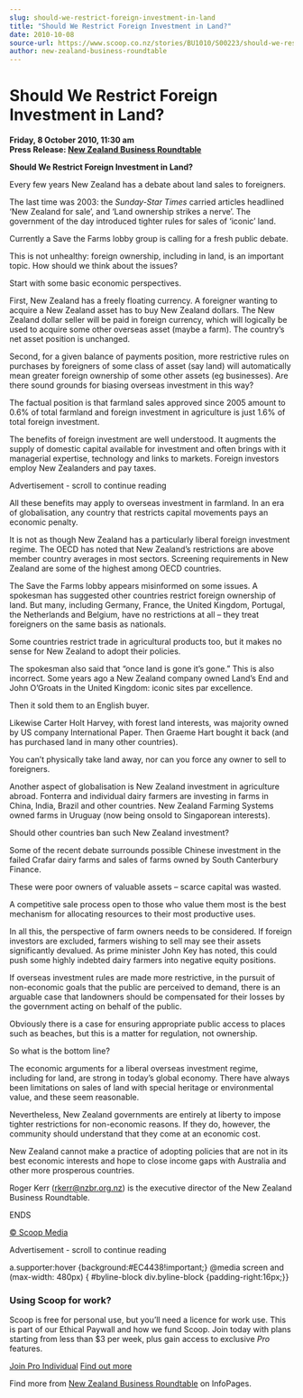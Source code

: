 ```yaml
---
slug: should-we-restrict-foreign-investment-in-land
title: "Should We Restrict Foreign Investment in Land?"
date: 2010-10-08
source-url: https://www.scoop.co.nz/stories/BU1010/S00223/should-we-restrict-foreign-investment-in-land.htm
author: new-zealand-business-roundtable
---
```

Should We Restrict Foreign Investment in Land?
==============================================

**Friday, 8 October 2010, 11:30 am**  
**Press Release: [New Zealand Business Roundtable](https://info.scoop.co.nz/New_Zealand_Business_Roundtable)**

**Should We Restrict Foreign Investment in Land?**

Every few years New Zealand has a debate about land sales to foreigners.

The last time was 2003: the _Sunday-Star Times_ carried articles headlined ‘New Zealand for sale’, and ‘Land ownership strikes a nerve’. The government of the day introduced tighter rules for sales of ‘iconic’ land.

Currently a Save the Farms lobby group is calling for a fresh public debate.

This is not unhealthy: foreign ownership, including in land, is an important topic. How should we think about the issues?

Start with some basic economic perspectives.

First, New Zealand has a freely floating currency. A foreigner wanting to acquire a New Zealand asset has to buy New Zealand dollars. The New Zealand dollar seller will be paid in foreign currency, which will logically be used to acquire some other overseas asset (maybe a farm). The country’s net asset position is unchanged.

Second, for a given balance of payments position, more restrictive rules on purchases by foreigners of some class of asset (say land) will automatically mean greater foreign ownership of some other assets (eg businesses). Are there sound grounds for biasing overseas investment in this way?

The factual position is that farmland sales approved since 2005 amount to 0.6% of total farmland and foreign investment in agriculture is just 1.6% of total foreign investment.

The benefits of foreign investment are well understood. It augments the supply of domestic capital available for investment and often brings with it managerial expertise, technology and links to markets. Foreign investors employ New Zealanders and pay taxes.

Advertisement - scroll to continue reading





All these benefits may apply to overseas investment in farmland. In an era of globalisation, any country that restricts capital movements pays an economic penalty.

It is not as though New Zealand has a particularly liberal foreign investment regime. The OECD has noted that New Zealand’s restrictions are above member country averages in most sectors. Screening requirements in New Zealand are some of the highest among OECD countries.

The Save the Farms lobby appears misinformed on some issues. A spokesman has suggested other countries restrict foreign ownership of land. But many, including Germany, France, the United Kingdom, Portugal, the Netherlands and Belgium, have no restrictions at all – they treat foreigners on the same basis as nationals.

Some countries restrict trade in agricultural products too, but it makes no sense for New Zealand to adopt their policies.

The spokesman also said that “once land is gone it’s gone.” This is also incorrect. Some years ago a New Zealand company owned Land’s End and John O’Groats in the United Kingdom: iconic sites par excellence.

Then it sold them to an English buyer.

Likewise Carter Holt Harvey, with forest land interests, was majority owned by US company International Paper. Then Graeme Hart bought it back (and has purchased land in many other countries).

You can’t physically take land away, nor can you force any owner to sell to foreigners.

Another aspect of globalisation is New Zealand investment in agriculture abroad. Fonterra and individual dairy farmers are investing in farms in China, India, Brazil and other countries. New Zealand Farming Systems owned farms in Uruguay (now being onsold to Singaporean interests).

Should other countries ban such New Zealand investment?

Some of the recent debate surrounds possible Chinese investment in the failed Crafar dairy farms and sales of farms owned by South Canterbury Finance.

These were poor owners of valuable assets – scarce capital was wasted.

A competitive sale process open to those who value them most is the best mechanism for allocating resources to their most productive uses.

In all this, the perspective of farm owners needs to be considered. If foreign investors are excluded, farmers wishing to sell may see their assets significantly devalued. As prime minister John Key has noted, this could push some highly indebted dairy farmers into negative equity positions.

If overseas investment rules are made more restrictive, in the pursuit of non-economic goals that the public are perceived to demand, there is an arguable case that landowners should be compensated for their losses by the government acting on behalf of the public.

Obviously there is a case for ensuring appropriate public access to places such as beaches, but this is a matter for regulation, not ownership.

So what is the bottom line?

The economic arguments for a liberal overseas investment regime, including for land, are strong in today’s global economy. There have always been limitations on sales of land with special heritage or environmental value, and these seem reasonable.

Nevertheless, New Zealand governments are entirely at liberty to impose tighter restrictions for non-economic reasons. If they do, however, the community should understand that they come at an economic cost.

New Zealand cannot make a practice of adopting policies that are not in its best economic interests and hope to close income gaps with Australia and other more prosperous countries.

Roger Kerr (rkerr@nzbr.org.nz) is the executive director of the New Zealand Business Roundtable.

  
ENDS

[© Scoop Media](http://www.scoop.co.nz/about/terms.html)  

Advertisement - scroll to continue reading



a.supporter:hover {background:#EC4438!important;} @media screen and (max-width: 480px) { #byline-block div.byline-block {padding-right:16px;}}

### Using Scoop for work?

Scoop is free for personal use, but you’ll need a licence for work use. This is part of our Ethical Paywall and how we fund Scoop. Join today with plans starting from less than $3 per week, plus gain access to exclusive _Pro_ features.  
  
[Join Pro Individual](https://pro.scoop.co.nz/Individual/?from=ProIn24) [Find out more](https://pro.scoop.co.nz/using-scoop-for-work/?from=ProIn24)

Find more from [New Zealand Business Roundtable](https://info.scoop.co.nz/New_Zealand_Business_Roundtable) on InfoPages.